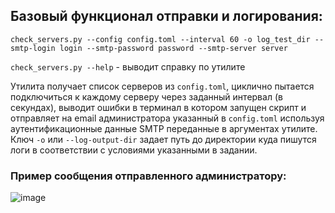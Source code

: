 ## Базовый функционал отправки и логирования:

`check_servers.py --config config.toml --interval 60 -o log_test_dir --smtp-login login --smtp-password password --smtp-server server`

`check_servers.py --help` - выводит справку по утилите

Утилита получает список серверов из `config.toml`, циклично пытается подключиться к каждому серверу через заданный интервал (в секундах), выводит ошибки в терминал в котором запущен скрипт и отправляет на email администратора указанный в `config.toml` используя аутентификационные данные SMTP переданные в аргументах утилите. 
Ключ `-o` или `--log-output-dir` задает путь до директории куда пишутся логи в соответствии с условиями указанными в задании.

### Пример сообщения отправленного администратору:

![image](https://github.com/DrugsNotIncluded/servionica_tests/assets/65225927/07c8093b-f4f9-4538-a356-8bb33247378e)

